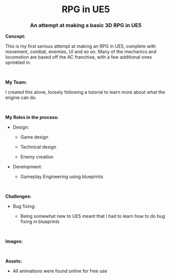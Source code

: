 <h1 align="center">RPG in UE5</h1>
<h3 align="center">An attempt at making a basic 3D RPG in UE5</h3>

**Concept:**

This is my first serious attempt at making an RPG in UE5, complete with movement, combat, enemies, UI and so on. Many of the mechanics and locomotion are based off the AC franchise, with a few additional ones sprinkled in.

<br>

**My Team:**

I created this alone, loosely following a tutorial to learn more about what the engine can do.

<br>

**My Roles in the process:**

* Design:

  * Game design
 
  * Technical design
    
  * Enemy creation
  
* Development:

	* Gameplay Engineering using blueprints

<br>

**Challenges:**

* Bug fixing:

	* Being somewhat new to UE5 meant that I had to learn how to do bug fixing in blueprints

<br>

**Images:**



<br>

**Assets:**

* All animations were found online for free use
